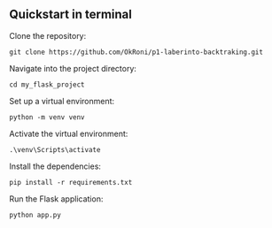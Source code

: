 ## Quickstart in terminal

Clone the repository:

```shell
git clone https://github.com/OkRoni/p1-laberinto-backtraking.git
```

Navigate into the project directory:

```shell
cd my_flask_project
```

Set up a virtual environment:

```shell
python -m venv venv
```

Activate the virtual environment:

```shell
.\venv\Scripts\activate
```

Install the dependencies:

```shell
pip install -r requirements.txt
```

Run the Flask application:

```shell
python app.py
```

